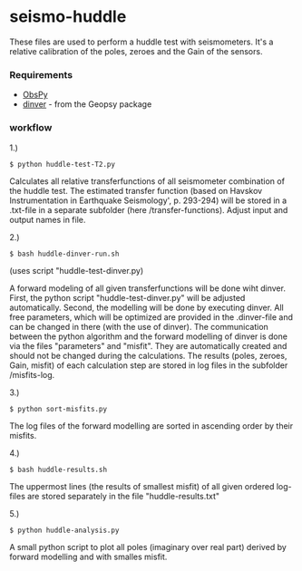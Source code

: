 # seismo-huddle
These files are used to perform a huddle test with seismometers. It's a relative calibration of the poles, zeroes and the Gain of the sensors. 

### Requirements
* [ObsPy](http://obspy.org)
* [dinver](http://www.geopsy.org/download.php) - from the Geopsy package

### workflow

1.)
```
$ python huddle-test-T2.py
```
Calculates all relative transferfunctions of all seismometer combination of the huddle test. The estimated transfer function (based on Havskov Instrumentation in Earthquake Seismology', p. 293-294) will be stored in a .txt-file in a separate subfolder (here /transfer-functions). Adjust input and output names in file.

2.)
```
$ bash huddle-dinver-run.sh
```
(uses script "huddle-test-dinver.py)

A forward modeling of all given transferfunctions will be done wiht dinver. First, the python script "huddle-test-dinver.py" will be adjusted automatically. Second, the modelling will be done by executing dinver. All free parameters, which will be optimized are provided in the .dinver-file and can be changed in there (with the use of dinver). The communication between the python algorithm and the forward modelling of dinver is done via the files "parameters" and "misfit". They are automatically created and should not be changed during the calculations. The results (poles, zeroes, Gain, misfit) of each calculation step are stored in log files in the subfolder /misfits-log.

3.)
```
$ python sort-misfits.py
```
The log files of the forward modelling are sorted in ascending order by their misfits.

4.)
```
$ bash huddle-results.sh
```
The uppermost lines (the results of smallest misfit) of all given ordered log-files are stored separately in the file "huddle-results.txt"

5.)
```
$ python huddle-analysis.py
```
A small python script to plot all poles (imaginary over real part) derived by forward modelling and with smalles misfit.
